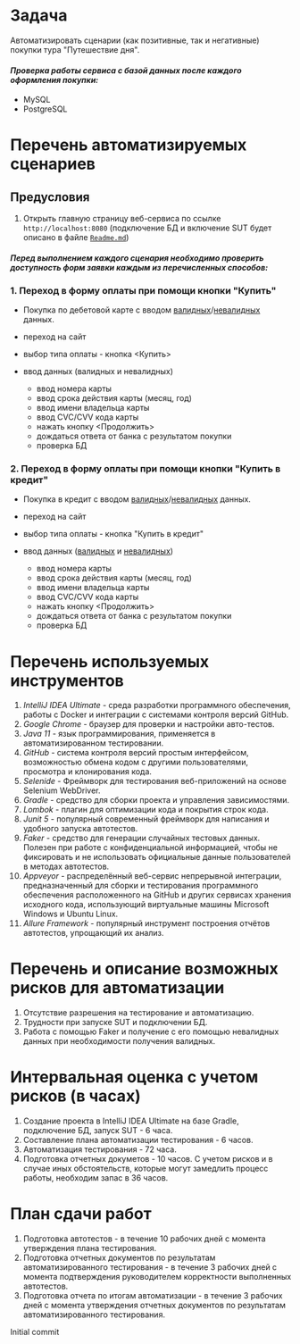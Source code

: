 # Задача
Автоматизировать сценарии (как позитивные, так и негативные) покупки тура "Путешествие дня".

#### ***Проверка работы сервиса с базой данных после каждого оформления покупки:***

+ MySQL
+ PostgreSQL

# Перечень автоматизируемых сценариев

## Предусловия
1. Открыть главную страницу веб-сервиса по ссылке `http://localhost:8080` (подключение БД и включение SUT будет описано в файле [`Readme.md`](./Readme.md))

#### ***Перед выполнением каждого сценария необходимо проверить доступность форм заявки каждым из перечисленных способов:***

### 1. Переход в форму оплаты при помощи кнопки "Купить"

+ Покупка по дебетовой карте с вводом [валидных](./Valid.md)/[невалидных](./Negativ.md) данных.

+ переход на сайт 

+ выбор типа оплаты - кнопка <Купить>

+ ввод данных (валидных и невалидных)

   + ввод номера карты
   + ввод срока действия карты (месяц, год)    
   + ввод имени владельца карты
   + ввод CVC/CVV кода карты
   + нажать кнопку <Продолжить>
   + дождаться ответа от банка с результатом покупки
   + проверка БД
   
### 2. Переход в форму оплаты при помощи кнопки "Купить в кредит"

 + Покупка в кредит с вводом [валидных](./Valid.md)/[невалидных](./Negativ.md) данных.
   
 + переход на сайт 

+ выбор типа оплаты - кнопка "Купить в кредит"

+ ввод данных ([валидных](./Valid.md) и [невалидных](./Negativ.md))
   
   + ввод номера карты
   + ввод срока действия карты (месяц, год)    
   + ввод имени владельца карты
   + ввод CVC/CVV кода карты
   + нажать кнопку <Продолжить>
   + дождаться ответа от банка с результатом покупки
   + проверка БД

# Перечень используемых инструментов
1. *IntelliJ IDEA Ultimate* -  среда разработки программного обеспечения, работы с Docker и интеграции с системами контроля версий GitHub.
2. *Google Chrome* - браузер для проверки и настройки авто-тестов.
3. *Java 11* - язык программирования, применяется в автоматизированном тестировании.
4. *GitHub* - система контроля версий простым интерфейсом, возможностью обмена кодом с другими пользователями, просмотра и клонирования кода.
5. *Selenide* - Фреймворк для тестирования веб-приложений на основе Selenium WebDriver.
6. *Gradle* - средство для сборки проекта и управления зависимостями.
7. *Lombok* - плагин для оптимизации кода и покрытия строк кода.
8. *Junit 5* - популярный современный фреймворк для написания и удобного запуска автотестов.
9. *Faker* - средство для генерации случайных тестовых данных. Полезен при работе с конфиденциальной информацией, чтобы не фиксировать и не использовать официальные данные пользователей в методах автотестов.
10. *Appveyor* - распределённый веб-сервис непрерывной интеграции, предназначенный для сборки и тестирования программного обеспечения расположенного на GitHub и других сервисах хранения исходного кода, использующий виртуальные машины Microsoft Windows и Ubuntu Linux.
11. *Allure Framework* - популярный инструмент построения отчётов автотестов, упрощающий их анализ.

# Перечень и описание возможных рисков для автоматизации
1. Отсутствие разрешения на тестирование и автоматизацию.
2. Трудности при запуске SUT и подключении БД.
3. Работа с помощью Faker и получение с его помощью невалидных данных при необходимости получения валидных.

# Интервальная оценка с учетом рисков (в часах)
1. Создание проекта в IntelliJ IDEA Ultimate на базе Gradle, подключение БД, запуск SUT - 6 часа.
2. Составление плана автоматизации тестирования - 6 часов.
3. Автоматизация тестирования - 72 часа.
4. Подготовка отчетных докуметов - 10 часов.
С учетом рисков и в случае иных обстоятельств, которые могут замедлить процесс работы, необходим запас в 36 часов.
   
# План сдачи работ
1. Подготовка автотестов - в течение 10 рабочих дней с момента утверждения плана тестирования.
2. Подготовка отчетных документов по результатам автоматизированного тестирования - в течение 3 рабочих дней с момента подтверждения руководителем корректности выполненных автотестов.
3. Подготовка отчета по итогам автоматизации - в течение 3 рабочих дней с момента утверждения отчетных документов по результатам автоматизированного тестирования.


Initial commit